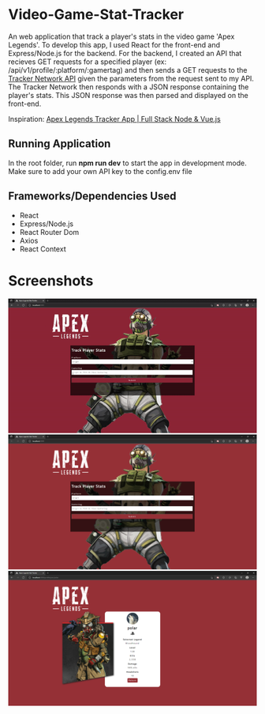 # Video-Game-Stat-Tracker
An web application that track a player's stats in the video game 'Apex Legends'. To develop this app, I used React for the front-end and Express/Node.js for the backend. For the backend, I created an API that recieves GET requests for a specified player (ex: /api/v1/profile/:platform/:gamertag) and then sends a GET requests to the [Tracker Network API](https://tracker.gg/developers) given the parameters from the request sent to my API. The Tracker Network then responds with a JSON response containing the player's stats. This JSON response was then parsed and displayed on the front-end.

Inspiration: [Apex Legends Tracker App | Full Stack Node & Vue.js](https://www.youtube.com/watch?v=8z2qRln9tnc)

## Running Application
In the root folder, run **npm run dev** to start the app in development mode. Make sure to add your own API key to the config.env file

## Frameworks/Dependencies Used
- React
- Express/Node.js
- React Router Dom
- Axios
- React Context

# Screenshots
<img src='/images/apex_legends_2.gif' />
<img src='/images/homepage.png' />
<img src='/images/profile.png' />
